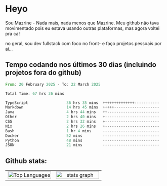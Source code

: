 # Heyo

Sou Mazrine - Nada mais, nada menos que Mazrine.
Meu github não tava movimentado pois eu estava usando outras plataformas, mas agora voltei pra ca!

no geral, sou dev fullstack com foco no front- e faço projetos pessoais por ai...


## Tempo codando nos últimos 30 dias (incluindo projetos fora do github)
<!--START_SECTION:waka-->

```rust
From: 20 February 2025 - To: 22 March 2025

Total Time: 67 hrs 36 mins

TypeScript                 36 hrs 35 mins  ++++++++++++++-----------   54.11 %
Markdown                   14 hrs 45 mins  +++++--------------------   21.82 %
Java                       4 hrs 44 mins   ++-----------------------   07.02 %
Other                      2 hrs 40 mins   +------------------------   03.95 %
CSS                        2 hrs 32 mins   +------------------------   03.77 %
Nix                        2 hrs 26 mins   +------------------------   03.60 %
Bash                       1 hr 4 mins     -------------------------   01.59 %
Docker                     52 mins         -------------------------   01.30 %
Python                     48 mins         -------------------------   01.20 %
JSON                       21 mins         -------------------------   00.54 %
```

<!--END_SECTION:waka-->

<!--
**Mazrine/Mazrine** is a ✨ _special_ ✨ repository because its `README.md` (this file) appears on your GitHub profile.

Here are some ideas to get you started:

- 🔭 I’m currently working on ...
- 🌱 I’m currently learning ...
- 👯 I’m looking to collaborate on ...
- 🤔 I’m looking for help with ...
- 💬 Ask me about ...
- 📫 How to reach me: ...
- 😄 Pronouns: ...
- ⚡ Fun fact: ...
-->


## Github stats:

<div align="center">
  <table width="100%">
    <tr>
      <td align="center" width="50%">
        <img src="https://github-readme-stats.vercel.app/api/top-langs/?username=mazrine&theme=tokyonight&layout=donut&langs_count=10&locale=pt-br" width="100%" alt="Top Languages" />
      </td>
      <td align="center" width="50%">
        <img src="https://github-readme-stats-yxqy.vercel.app/api?username=mazrine&hide_title=false&hide_rank=false&show_icons=true&count_private=true&disable_animations=false&theme=midnight-purple&locale=en&hide_border=true&order=1" width="100%" alt="stats graph" />
      </td>
    </tr>
  </table>
</div>
